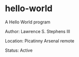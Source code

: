 # hello-world
A Hello World program

Author: Lawrence S. Stephens III

Location: Picatinny Arsenal remote

Status: Active

